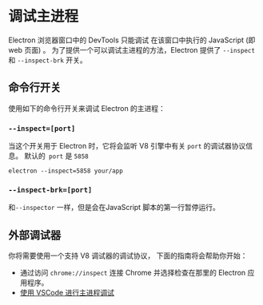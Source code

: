 # 调试主进程

Electron 浏览器窗口中的 DevTools 只能调试 在该窗口中执行的 JavaScript (即 web 页面) 。 为了提供一个可以调试主进程的方法，Electron 提供了 `--inspect` 和 `--inspect-brk` 开关。

## 命令行开关

使用如下的命令行开关来调试 Electron 的主进程：

### `--inspect=[port]`

当这个开关用于 Electron 时，它将会监听 V8 引擎中有关 `port` 的调试器协议信息。 默认的` port` 是 `5858`

```shell
electron --inspect=5858 your/app
```

### `--inspect-brk=[port]`

和`--inspector` 一样，但是会在JavaScript 脚本的第一行暂停运行。

## 外部调试器

你将需要使用一个支持 V8 调试器的调试协议， 下面的指南将会帮助你开始：

- 通过访问 `chrome://inspect` 连接 Chrome 并选择检查在那里的 Electron 应用程序。
- [使用 VSCode 进行主进程调试](debugging-main-process-vscode.md)
